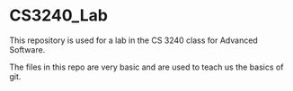 CS3240_Lab
==========

This repository is used for a lab in the CS 3240 class for Advanced Software.

The files in this repo are very basic and are used to teach us the basics of git.
